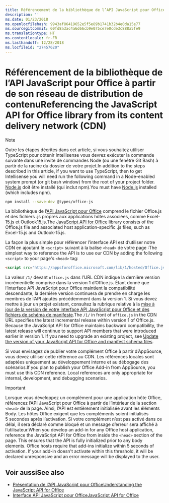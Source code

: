 ```yaml
---
title: Référencement de la bibliothèque de l’API JavaScript pour Office à partir de son réseau de distribution de contenu
description: ''
ms.date: 01/23/2018
ms.openlocfilehash: 9943af86419652e5f5e89b1741b32b4e0da15e77
ms.sourcegitcommit: 60fd8a3ac4a6d66cb9e075ce7e0cde3c888a5fe9
ms.translationtype: HT
ms.contentlocale: fr-FR
ms.lasthandoff: 12/28/2018
ms.locfileid: "27457620"
---
```

# <a name="referencing-the-javascript-api-for-office-library-from-its-content-delivery-network-cdn"></a><span data-ttu-id="8b51b-102">Référencement de la bibliothèque de l’API JavaScript pour Office à partir de son réseau de distribution de contenu</span><span class="sxs-lookup"><span data-stu-id="8b51b-102">Referencing the JavaScript API for Office library from its content delivery network (CDN)</span></span>

> [!NOTE]
> <span data-ttu-id="8b51b-103">Outre les étapes décrites dans cet article, si vous souhaitez utiliser TypeScript pour obtenir Intellisense vous devrez exécuter la commande suivante dans une invite de commandes Node (ou une fenêtre Git Bash) à partir de la racine du dossier de votre projet.</span><span class="sxs-lookup"><span data-stu-id="8b51b-103">In addition to the steps described in this article, if you want to use TypeScript, then to get Intellisense you will need run the following command in a Node-enabled system prompt (or git bash window) from the root of your project folder.</span></span> <span data-ttu-id="8b51b-104">[Node.js](https://nodejs.org) doit être installé (qui inclut npm).</span><span class="sxs-lookup"><span data-stu-id="8b51b-104">You must have [Node.js](https://nodejs.org) installed (which includes npm).</span></span>
> 
> ```bash
> npm install --save-dev @types/office-js
> ```

<span data-ttu-id="8b51b-105">La bibliothèque de l’[API JavaScript pour Office](https://docs.microsoft.com/office/dev/add-ins/reference/javascript-api-for-office) comprend le fichier Office.js et des fichiers .js propres aux applications hôtes associées, comme Excel-15.js et Outlook15.js.</span><span class="sxs-lookup"><span data-stu-id="8b51b-105">The [JavaScript API for Office](https://docs.microsoft.com/office/dev/add-ins/reference/javascript-api-for-office) library consists of the Office.js file and associated host application-specific .js files, such as Excel-15.js and Outlook-15.js.</span></span> 


<span data-ttu-id="8b51b-106">La façon la plus simple pour référencer l’interface API est d’utiliser notre CDN en ajoutant le `<script>` suivant à la balise `<head>` de votre page :</span><span class="sxs-lookup"><span data-stu-id="8b51b-106">The simplest way to reference the API is to use our CDN by adding the following `<script>` to your page's `<head>` tag:</span></span>  

```html
<script src="https://appsforoffice.microsoft.com/lib/1/hosted/Office.js" type="text/javascript"></script>
```

<span data-ttu-id="8b51b-p102">La valeur `/1/` devant `office.js` dans l’URL CDN indique la dernière version incrémentielle comprise dans la version 1 d’Office.js. Étant donné que l’interface API JavaScript pour Office maintient la compatibilité descendante, la dernière version continuera de prendre en charge les membres de l’API ajoutés précédemment dans la version 1. Si vous devez mettre à jour un projet existant, consultez la rubrique relative à la [mise à jour de la version de votre interface API JavaScript pour Office et des fichiers de schéma de manifeste](update-your-javascript-api-for-office-and-manifest-schema-version.md).</span><span class="sxs-lookup"><span data-stu-id="8b51b-p102">The  `/1/` in front of `office.js` in the CDN URL specifies the latest incremental release within version 1 of Office.js. Because the JavaScript API for Office maintains backward compatibility, the latest release will continue to support API members that were introduced earlier in version 1. If you need to upgrade an existing project, see [Update the version of your JavaScript API for Office and manifest schema files](update-your-javascript-api-for-office-and-manifest-schema-version.md).</span></span> 

<span data-ttu-id="8b51b-p103">Si vous envisagez de publier votre complément Office à partir d’AppSource, vous devez utiliser cette référence au CDN. Les références locales sont adaptées uniquement au développement interne et au débogage des scénarios.</span><span class="sxs-lookup"><span data-stu-id="8b51b-p103">If you plan to publish your Office Add-in from AppSource, you must use this CDN reference. Local references are only appropriate for internal, development, and debugging scenarios.</span></span>

> [!IMPORTANT]
>  <span data-ttu-id="8b51b-p104">Lorsque vous développez un complément pour une application hôte Office, référencez l’API JavaScript pour Office à partir de l’intérieur de la section `<head>` de la page. Ainsi, l’API est entièrement initialisée avant les éléments Body. Les hôtes Office exigent que les compléments soient initialisés 5 secondes après l’activation. Si votre complément n’est pas activé dans ce délai, il sera déclaré comme bloqué et un message d’erreur sera affiché à l’utilisateur.</span><span class="sxs-lookup"><span data-stu-id="8b51b-p104">When you develop an add-in for any Office host application, reference the JavaScript API for Office from inside the `<head>` section of the page. This ensures that the API is fully initialized prior to any body elements. Office hosts require that add-ins initialize within 5 seconds of activation. If your add-in doesn't activate within this threshold, it will be declared unresponsive and an error message will be displayed to the user.</span></span>       

## <a name="see-also"></a><span data-ttu-id="8b51b-116">Voir aussi</span><span class="sxs-lookup"><span data-stu-id="8b51b-116">See also</span></span>

- [<span data-ttu-id="8b51b-117">Présentation de l’API JavaScript pour Office</span><span class="sxs-lookup"><span data-stu-id="8b51b-117">Understanding the JavaScript API for Office</span></span>](understanding-the-javascript-api-for-office.md)    
- [<span data-ttu-id="8b51b-118">Interface API JavaScript pour Office</span><span class="sxs-lookup"><span data-stu-id="8b51b-118">JavaScript API for Office</span></span>](https://docs.microsoft.com/office/dev/add-ins/reference/javascript-api-for-office)
    
